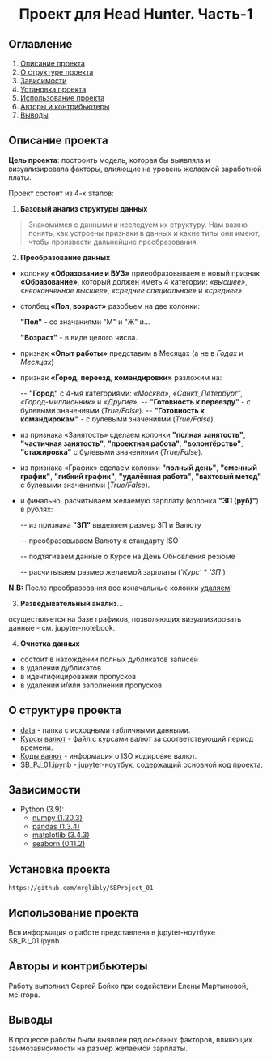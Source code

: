 # <center> Проект для Head Hunter. Часть-1 </center>
## Оглавление
1. [Описание проекта](#описание-проекта)
2. [О структуре проекта](#о-структуре-проекта)
3. [Зависимости](#Зависимости)
4. [Установка проекта](#установка-проекта)
5. [Использование проекта](#использование-проекта)
6. [Авторы и контрибьютеры](#авторы-и-контрибьютеры)
7. [Выводы](#выводы)

## Описание проекта
**Цель проекта**: построить модель, которая бы выявляла и визуализировала факторы, влияющие на уровень желаемой заработной платы.

Проект состоит из 4-х этапов:
1. **Базовый анализ структуры данных**


>Знакомимся с данными и исследуем их структуру. Нам важно понять, как устроены признаки в данных и какие типы они имеют, чтобы произвести дальнейшие преобразования.
2. **Преобразование данных**
- колонку **«Образование и ВУЗ»** приеобразовываем в новый признак **«Образование»**, который должен иметь 4 категории: *«высшее»*, «*неоконченное высшее»*, *«среднее специальное»* и *«среднее»*.
- столбец **«Пол, возраст»** разобъем на две колонки:
    
    **"Пол"** - со значаниями "М" и "Ж" и...

    **"Возраст"** - в виде целого числа.
- признак **«Опыт работы»** представим в Месяцах (а не в *Годах* и *Месяцах*)
- признак **«Город, переезд, командировки»** разложим на:

    -- **"Город"** с 4-мя категориями: *«Москва»*, «*Санкт_Петербург*", *«Город-миллионник»* и *«Другие»*.
    -- **"Готовность к переезду"** - с булевыми значениями (*True/False*).
    -- **"Готовность к командирокам"** - с булевыми значениями (*True/False*).
- из признака «Занятость» сделаем колонки **"полная занятость"**, **"частичная занятость"**, **"проектная работа"**, **"волонтёрство"**, **"стажировка"** с булевыми значениями (*True/False*).
- из признака  «График» сделаем колонки **"полный день"**, **"сменный график"**, **"гибкий график"**, **"удалённая работа"**, **"вахтовый метод"** с булевыми значениями (*True/False*).
- и финально, расчитываем желаемую зарплату (колонка **"ЗП (руб)"**) в рублях:

    -- из признака **"ЗП"** выделяем размер ЗП и Валюту
    
    -- преобразовываем Валюту к стандарту ISO
    
    -- подтягиваем данные о Курсе на День Обновления резюме

    -- расчитываем размер желаемой зарплаты (*'Курс' * 'ЗП'*)

**N.B:** После преобразования все изначальные колонки <ins>удаляем</ins>!

3. **Разведывательный анализ**...

осуществляется на базе графиков, позволяющих визуализировать данные - см. jupyter-notebook.


4. **Очистка данных**

+ состоит в нахождении полных дубликатов записей
+ в удалении дубликатов
+ в идентифицировании пропусков
+ в удалении и/или заполнении пропусков


## О структуре проекта
* [data](https://drive.google.com/file/d/1vJayOym05eqpUI1x1fca0sme-25DAKeu/view?usp=share_link) - папка с исходными табличными данными.
* [Курсы валют](https://drive.google.com/file/d/1aCm8xEhe9VjTlRm6Kb7loMEORmymY3JV/view?usp=share_link) - файл с курсами валют за соответствующий период времени.
* [Коды валют](./Currency_ISO.xlsx) - информация о ISO кодировке валют.
* [SB_PJ_01.ipynb](./PJ_Folder/SB_PJ_01.ipynb) - jupyter-ноутбук, содержащий основной код проекта.

## Зависимости
* Python (3.9):
    * [numpy (1.20.3)](https://numpy.org)
    * [pandas (1.3.4)](https://pandas.pydata.org)
    * [matplotlib (3.4.3)](https://matplotlib.org)
    * [seaborn (0.11.2)](https://seaborn.pydata.org)
## Установка проекта
```
https://github.com/mrglibly/SBProject_01
```

## Использование проекта
Вся информация о работе представлена в jupyter-ноутбуке SB_PJ_01.ipynb.
## Авторы и контрибьютеры
Работу выполнил Сергей Бойко при содействии Елены Мартыновой, ментора.
## Выводы
В процессе работы были выявлен ряд основных факторов, влияющих заимозависимости на размер желаемой зарплаты.
